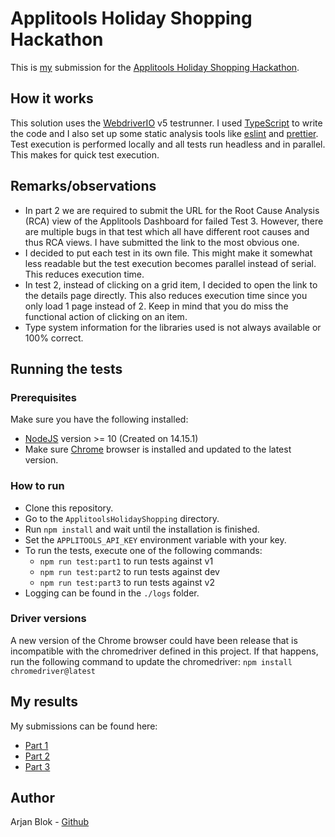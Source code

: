# Applitools Holiday Shopping Hackathon

This is [my](#Author) submission for the [Applitools Holiday Shopping Hackathon](https://applitools.com/hackathon-v20-3-instructions/).

## How it works

This solution uses the [WebdriverIO](https://webdriver.io/) v5 testrunner. I used [TypeScript](https://www.typescriptlang.org/) to write the code and I also set up some static analysis tools like [eslint](https://eslint.org/) and [prettier](https://prettier.io/).
Test execution is performed locally and all tests run headless and in parallel. This makes for quick test execution.

## Remarks/observations

- In part 2 we are required to submit the URL for the Root Cause Analysis (RCA) view of the Applitools Dashboard for failed Test 3. However, there are multiple bugs in that test which all have different root causes and thus RCA views. I have submitted the link to the most obvious one.
- I decided to put each test in its own file. This might make it somewhat less readable but the test execution becomes parallel instead of serial. This reduces execution time.
- In test 2, instead of clicking on a grid item, I decided to open the link to the details page directly. This also reduces execution time since you only load 1 page instead of 2. Keep in mind that you do miss the functional action of clicking on an item.
- Type system information for the libraries used is not always available or 100% correct.

## Running the tests

### Prerequisites

Make sure you have the following installed:

- [NodeJS](https://nodejs.org/) version >= 10 (Created on 14.15.1)
- Make sure [Chrome](https://www.google.com/chrome/) browser is installed and updated to the latest version.

### How to run

- Clone this repository.
- Go to the `ApplitoolsHolidayShopping` directory.
- Run `npm install` and wait until the installation is finished.
- Set the `APPLITOOLS_API_KEY` environment variable with your key.
- To run the tests, execute one of the following commands:
  - `npm run test:part1` to run tests against v1
  - `npm run test:part2` to run tests against dev
  - `npm run test:part3` to run tests against v2
- Logging can be found in the `./logs` folder.

### Driver versions

A new version of the Chrome browser could have been release that is incompatible with the chromedriver defined in this project. If that happens, run the following command to update the chromedriver: `npm install chromedriver@latest`

## My results

My submissions can be found here:

- [Part 1](https://eyes.applitools.com/app/test-results/00000251795396422188?accountId=OhimNZedaEadb0RBYhFcfQ~~&display=gallery&top=00000251795395381872%283%29)
- [Part 2](https://eyes.applitools.com/app/test-results/00000251795396354128/00000251795396354018/steps/1/edit?accountId=OhimNZedaEadb0RBYhFcfQ~~&diff=eyJkaWZmIjp7InRvcCI6ODE4Ljg4NDYxNTM4NDYxNTQsImxlZnQiOjE1LCJ3aWR0aCI6MzcsImhlaWdodCI6MTkuMjMwNzY5MjMwNzY5MjN9LCJ2aWV3TW9kZSI6ImFjdHVhbCJ9&mode=step-editor)
- [Part 3](https://eyes.applitools.com/app/test-results/00000251795395381872?accountId=OhimNZedaEadb0RBYhFcfQ~~&display=gallery&top=00000251795395381872%283%29)

## Author

Arjan Blok - [Github](https://github.com/ablok)

